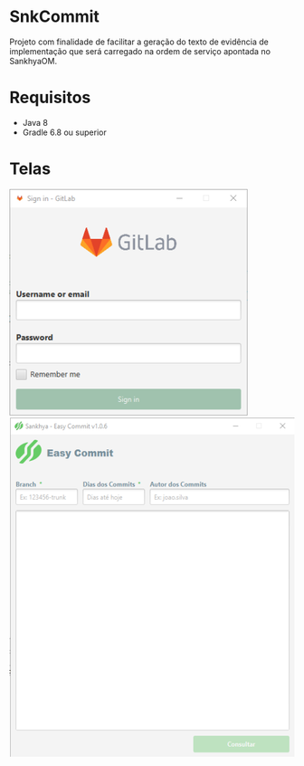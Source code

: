 # SnkCommit
Projeto com finalidade de facilitar a geração do texto de evidência de implementação que será carregado na ordem de serviço apontada no SankhyaOM.

# Requisitos
<ul>
  <li>Java 8</li>
  <li>Gradle 6.8 ou superior</li>
</ul>


# Telas

<img src="/src/main/resources/img/telas/login-gitlab.png" height="400" alt="login.png">
<br/>
<img src="/src/main/resources/img/telas/home.png" height="600" alt="hoje.png">
